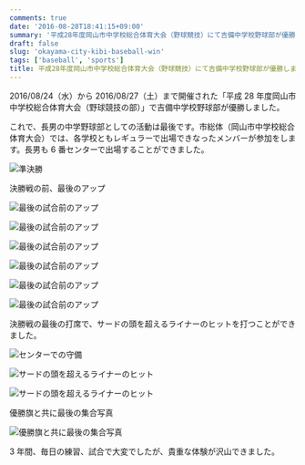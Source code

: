 ```yaml
---
comments: true
date: '2016-08-28T18:41:15+09:00'
summary: '平成28年度岡山市中学校総合体育大会（野球競技）にて吉備中学校野球部が優勝しました'
draft: false
slug: 'okayama-city-kibi-baseball-win'
tags: ['baseball', 'sports']
title: 平成28年度岡山市中学校総合体育大会（野球競技）にて吉備中学校野球部が優勝しました
---
```


2016/08/24（水）から 2016/08/27（土）まで開催された「平成 28 年度岡山市中学校総合体育大会（野球競技の部）」で吉備中学校野球部が優勝しました。

これで、長男の中学野球部としての活動は最後です。市総体（岡山市中学校総合体育大会）では、各学校ともレギュラーで出場できなったメンバーが参加をします。長男も 6 番センターで出場することができました。

![準決勝](/static/images/post/okayama-city-kibi-baseball-win/kibi_baseball_20160828_01.jpg '準決勝')

決勝戦の前、最後のアップ

![最後の試合前のアップ](/static/images/post/okayama-city-kibi-baseball-win/kibi_baseball_20160828_02.jpg '最後の試合前のアップ')

![最後の試合前のアップ](/static/images/post/okayama-city-kibi-baseball-win/kibi_baseball_20160828_03.jpg '最後の試合前のアップ')

![最後の試合前のアップ](/static/images/post/okayama-city-kibi-baseball-win/kibi_baseball_20160828_04.jpg '最後の試合前のアップ')

![最後の試合前のアップ](/static/images/post/okayama-city-kibi-baseball-win/kibi_baseball_20160828_05.jpg '最後の試合前のアップ')

![最後の試合前のアップ](/static/images/post/okayama-city-kibi-baseball-win/kibi_baseball_20160828_06.jpg '最後の試合前のアップ')

![最後の試合前のアップ](/static/images/post/okayama-city-kibi-baseball-win/kibi_baseball_20160828_07.jpg '最後の試合前のアップ')

決勝戦の最後の打席で、サードの頭を超えるライナーのヒットを打つことができました。

![センターでの守備](/static/images/post/okayama-city-kibi-baseball-win/kibi_baseball_20160828_08.jpg 'センターでの守備')

![サードの頭を超えるライナーのヒット](/static/images/post/okayama-city-kibi-baseball-win/kibi_baseball_20160828_09.jpg 'サードの頭を超えるライナーのヒット')

![サードの頭を超えるライナーのヒット](/static/images/post/okayama-city-kibi-baseball-win/kibi_baseball_20160828_10.jpg 'サードの頭を超えるライナーのヒット')

優勝旗と共に最後の集合写真

![優勝旗と共に最後の集合写真](/static/images/post/okayama-city-kibi-baseball-win/kibi_baseball_20160828_11.jpg '優勝旗と共に最後の集合写真')

3 年間、毎日の練習、試合で大変でしたが、貴重な体験が沢山できました。
